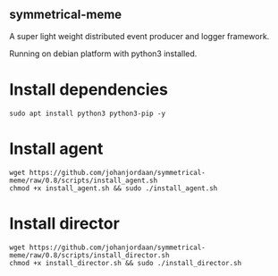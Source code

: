 ## symmetrical-meme

A super light weight distributed event producer and logger framework. 

Running on debian platform with python3 installed.

# Install dependencies
```
sudo apt install python3 python3-pip -y
```

# Install agent
```
wget https://github.com/johanjordaan/symmetrical-meme/raw/0.8/scripts/install_agent.sh
chmod +x install_agent.sh && sudo ./install_agent.sh
```

# Install director
```
wget https://github.com/johanjordaan/symmetrical-meme/raw/0.8/scripts/install_director.sh
chmod +x install_director.sh && sudo ./install_director.sh
```
